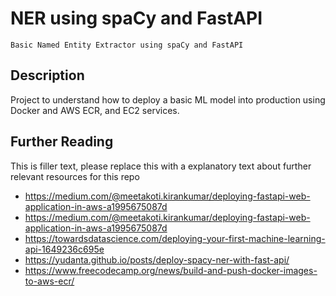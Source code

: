 # NER using spaCy and FastAPI
```
Basic Named Entity Extractor using spaCy and FastAPI
```

## Description
Project to understand how to deploy a basic ML model into production using Docker and AWS ECR, and EC2 services. 

## Further Reading

This is filler text, please replace this with a explanatory text about further relevant resources for this repo
- https://medium.com/@meetakoti.kirankumar/deploying-fastapi-web-application-in-aws-a1995675087d
- https://medium.com/@meetakoti.kirankumar/deploying-fastapi-web-application-in-aws-a1995675087d
- https://towardsdatascience.com/deploying-your-first-machine-learning-api-1649236c695e
- https://yudanta.github.io/posts/deploy-spacy-ner-with-fast-api/
- https://www.freecodecamp.org/news/build-and-push-docker-images-to-aws-ecr/




